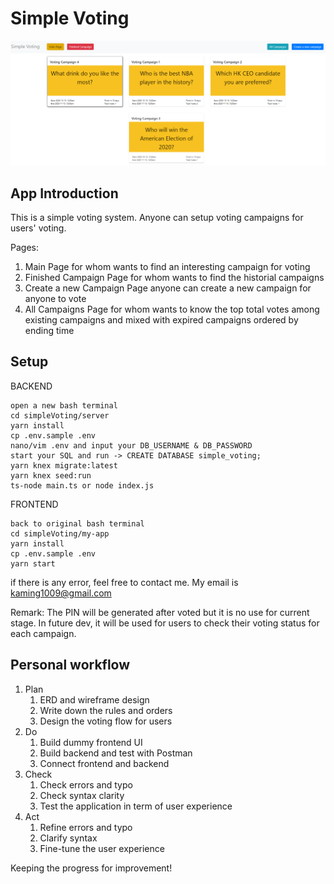 # Simple Voting
![](images/mainpage.png)
## App Introduction
This is a simple voting system.  Anyone can setup voting campaigns for users' voting.

Pages:
1. Main Page
   for whom wants to find an interesting campaign for voting
2. Finished Campaign Page
   for whom wants to find the historial campaigns
3. Create a new Campaign Page
   anyone can create a new campaign for anyone to vote
4. All Campaigns Page
   for whom wants to know the top total votes among existing campaigns and mixed with expired campaigns ordered by ending time 

## Setup

BACKEND
```
open a new bash terminal
cd simpleVoting/server
yarn install
cp .env.sample .env
nano/vim .env and input your DB_USERNAME & DB_PASSWORD
start your SQL and run -> CREATE DATABASE simple_voting;
yarn knex migrate:latest
yarn knex seed:run
ts-node main.ts or node index.js
```

FRONTEND
```
back to original bash terminal
cd simpleVoting/my-app
yarn install
cp .env.sample .env
yarn start
```
if there is any error, feel free to contact me. My email is kaming1009@gmail.com

Remark: 
The PIN will be generated after voted but it is no use for current stage.  In future dev, it will be used for users to check their voting status for each campaign.

## Personal workflow
1. Plan
   1. ERD and wireframe design
   2. Write down the rules and orders
   3. Design the voting flow for users
2. Do
   1. Build dummy frontend UI
   2. Build backend and test with Postman
   3. Connect frontend and backend
3. Check
   1. Check errors and typo
   2. Check syntax clarity
   3. Test the application in term of user experience
4. Act
   1. Refine errors and typo
   2. Clarify syntax
   3. Fine-tune the user experience

Keeping the progress for improvement!


